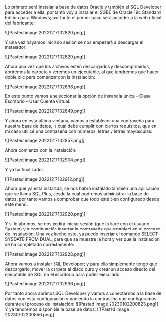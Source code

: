 Lo primero será instalar la base de datos Oracle y también el SQL Developer para acceder a ella, por tanto voy a instalar el SGBD de Oracle 19c Standard Edition para Windows; por tanto el primer paso será acceder a la web oficial del fabricante:

![[Pasted image 20221217102820.png]]

Y una vez hayamos iniciado sesión se nos empezará a descargar el instalador:

![[Pasted image 20221217102829.png]]

Ahora una vez que los archivos estén descargados y descomprimidos, abriremos la carpeta y veremos un ejecutable, al que tendremos que hacer doble clic para comenzar con la instalación:

![[Pasted image 20221217102836.png]]

En este punto vamos a seleccionar la opción de instancia única - Clase Escritorio – Usar Cuenta Virtual:

![[Pasted image 20221217102849.png]]

Y ahora en esta última ventana, vamos a establecer una contraseña para nuestra base de datos, la cual debe cumplir con ciertos requisitos, que en mi caso utilicé una contraseña con números, letras y letras mayúsculas:

![[Pasted image 20221217102857.png]]

Ahora comienza con la instalación:

![[Pasted image 20221217102904.png]]

Y ya ha finalizado:

![[Pasted image 20221217102912.png]]

Ahora que ya está instalada, se nos habrá instalado también una aplicación que se llama SQL Plus, desde la cual podremos administrar la base de datos, por tanto vamos a comprobar que todo esté bien configurado desde este menú:

![[Pasted image 20221217102920.png]]

Y si lo abrimos, se nos pedirá iniciar sesión (que lo haré con el usuario System) y a continuación insertar la contraseña que establecí en el proceso de instalación. Una vez hecho esto, ya puedo insertar el comando SELECT SYSDATE FROM DUAL; para que se muestre la hora y ver que la instalación se ha completado correctamente:

![[Pasted image 20221217102928.png]]

Ahora vamos a instalar SQL Developer; y para ello simplemente tengo que descargarlo, mover la carpeta al disco duro y crear un acceso directo del ejecutable de SQL en el escritorio para poder ejecutarlo:

![[Pasted image 20221217102936.png]]

Por tanto ahora abrimos SQL Developer y vamos a conectarnos a la base de datos con esta configuración y poniendo la contraseña que configuramos durante el proceso de instalación:
![[Pasted image 20230102200823.png]]
Y ya tendremos disponible la base de datos:
![[Pasted image 20230102200856.png]]
